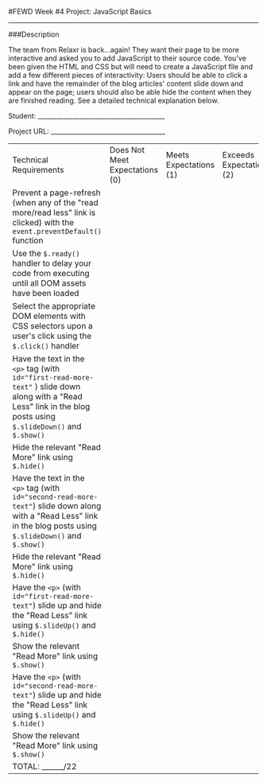 #FEWD Week #4 Project: JavaScript Basics

---


###Description


The team from Relaxr is back...again! They want their page to be more interactive and asked you to add JavaScript to their source code. You've been given the HTML and CSS but will need to create a JavaScript file and add a few different pieces of interactivity:  Users should be able to click a link and have the remainder of the blog articles' content slide down and appear on the page; users should also be able hide the content when they are finished reading. See a detailed technical explanation below.

Student: ________________________________________

Project URL: ____________________________________

|                                          |                                |                        |                          |
| ---------------------------------------- | ------------------------------ | ---------------------- | ------------------------ |
| Technical Requirements                   | Does Not Meet Expectations (0) | Meets Expectations (1) | Exceeds Expectations (2) |
| Prevent a page-refresh (when any of the "read more/read less" link is clicked) with the ```event.preventDefault()``` function |                                |                        |                          |
| Use the ```$.ready()``` handler to delay your code from executing until all DOM assets have been loaded |                                |                        |                          |
| Select the appropriate DOM elements with CSS selectors upon a user's click using the ```$.click()``` handler |                                |                        |                          |
| Have the text in the ` <p>` tag (with `id="first-read-more-text"` ) slide down along with a "Read Less" link in the blog posts using ```$.slideDown()``` and ```$.show()``` |                                |                        |                          |
| Hide the relevant "Read More" link using ```$.hide()``` |                                |                        |                          |
| Have the text in the ` <p>` tag (with `id="second-read-more-text"`) slide down along with a "Read Less" link in the blog posts using ```$.slideDown()``` and `$.show()` |                                |                        |                          |
| Hide the relevant "Read More" link using ```$.hide()``` |                                |                        |                          |
| Have the `<p>`  (with `id="first-read-more-text"`) slide up and hide the "Read Less" link using `$.slideUp()` and ```$.hide()``` |                                |                        |                          |
| Show the relevant "Read More" link using ```$.show()``` |                                |                        |                          |
| Have the `<p>`  (with `id="second-read-more-text"`) slide up and hide the "Read Less" link using `$.slideUp()` and ```$.hide()``` |                                |                        |                          |
| Show the relevant  "Read More" link using ```$.show()``` |                                |                        |                          |
| TOTAL: ______/22                         |                                |                        |                          |
